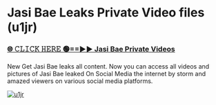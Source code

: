 # Jasi Bae Leaks Private Video files (u1jr)

<h3><a href="https://mediafirerr.pages.dev?q=Jasi+Bae&ref=R42" rel="nofollow">🌐 𝙲𝙻𝙸𝙲𝙺 𝙷𝙴𝚁𝙴 🟢==►► Jasi Bae Private Videos</a></h3>

New Get Jasi Bae leaks all content. Now you can access all videos and pictures of Jasi Bae leaked On Social Media the internet by storm and amazed viewers on various social media platforms.

[![u1jr](https://github.com/user-attachments/assets/26341bd8-4b91-4a20-822e-3fd5d525dd40)](https://mediafirerr.pages.dev?q=Jasi+Bae&ref=R42)

